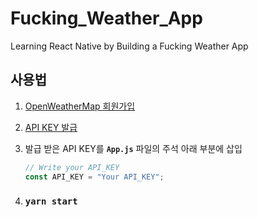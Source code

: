 # Fucking_Weather_App
Learning React Native by Building a Fucking Weather App

## 사용법

1. [OpenWeatherMap 회원가입](https://openweathermap.org/)

2. [API KEY 발급](https://home.openweathermap.org/api_keys)

3. 발급 받은 API KEY를 **`App.js`** 파일의 주석 아래 부분에 삽입

   ```javascript
   // Write your API_KEY
   const API_KEY = "Your API_KEY";
   ```

4. ### `yarn start`
